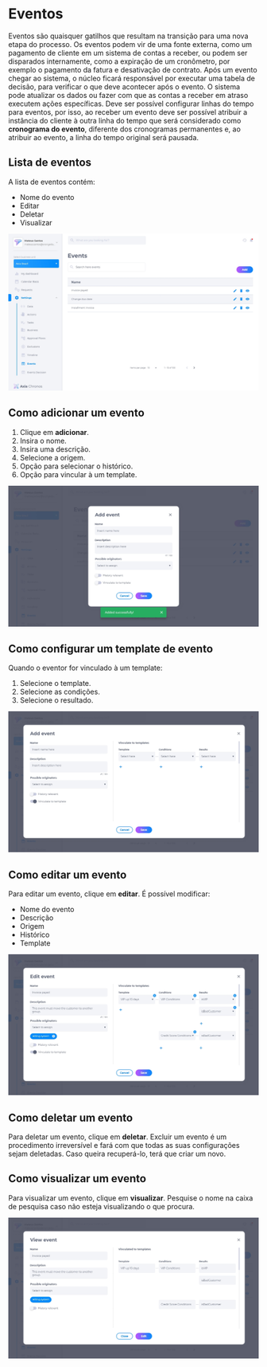 # Eventos
Eventos são quaisquer gatilhos que resultam na transição para uma nova etapa do processo. Os eventos podem vir de uma fonte externa, como um pagamento de cliente em um sistema de contas a receber, ou podem ser disparados internamente, como a expiração de um cronômetro, por exemplo o pagamento da fatura e desativação de contrato. Após um evento chegar ao sistema, o núcleo ficará responsável por executar uma tabela de decisão, para verificar o que deve acontecer após o evento. O sistema pode atualizar os dados ou fazer com que as contas a receber em atraso executem ações específicas. Deve ser possível configurar linhas do tempo para eventos, por isso, ao receber um evento deve ser possível atribuir a instância do cliente à outra linha do tempo que será considerado como **cronograma do evento**, diferente dos cronogramas permanentes e, ao atribuir ao evento, a linha do tempo original será pausada.

## Lista de eventos
A lista de eventos contém:
* Nome do evento
* Editar
* Deletar
* Visualizar

![image](../img/crm/Events-Add-Edit.jpg)

## Como adicionar um evento
1. Clique em **adicionar**.
2. Insira o nome.
3. Insira uma descrição.
4. Selecione a origem.
5. Opção para selecionar o histórico.
6. Opção para vincular à um template.

![image](../img/crm/Events-Add-Notemplates.jpg)

## Como configurar um template de evento
Quando o eventor for vinculado à um template:
1. Selecione o template.
2. Selecione as condições.
3. Selecione o resultado.

![image](../img/crm/Events-Add-Vinculatetemplates.jpg)

## Como editar um evento
Para editar um evento, clique em **editar**. É possível modificar:
* Nome do evento
* Descrição
* Origem
* Histórico
* Template

![image](../img/crm/Events-Edit-Vinculatetemplates.jpg)

## Como deletar um evento
Para deletar um evento, clique em **deletar**. Excluir um evento é um procedimento irreversível e fará com que todas as suas configurações sejam deletadas. Caso queira recuperá-lo, terá que criar um novo.

## Como visualizar um evento
Para visualizar um evento, clique em **visualizar**. Pesquise o nome na caixa de pesquisa caso não esteja visualizando o que procura.

![image](../img/crm/Events-View.jpg)